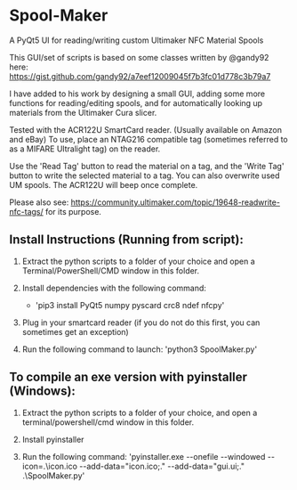 # Spool-Maker
A PyQt5 UI for reading/writing custom Ultimaker NFC Material Spools

This GUI/set of scripts is based on some classes written by @gandy92 here: https://gist.github.com/gandy92/a7eef12009045f7b3fc01d778c3b79a7

I have added to his work by designing a small GUI, adding some more functions for reading/editing spools, and for automatically looking up materials from the Ultimaker Cura slicer.

Tested with the ACR122U SmartCard reader. (Usually available on Amazon and eBay)
To use, place an NTAG216 compatible tag (sometimes referred to as a MIFARE Ultralight tag) on the reader.

Use the 'Read Tag' button to read the material on a tag, and the 'Write Tag' button to write the selected material to a tag.
You can also overwrite used UM spools. The ACR122U will beep once complete.

Please also see: https://community.ultimaker.com/topic/19648-readwrite-nfc-tags/ for its purpose.

Install Instructions (Running from script):
-------------------------------------------------------
1. Extract the python scripts to a folder of your choice and open a Terminal/PowerShell/CMD window in this folder.

2. Install dependencies with the following command:
    - 'pip3 install PyQt5 numpy pyscard crc8 ndef nfcpy'

3. Plug in your smartcard reader (if you do not do this first, you can sometimes get an exception)

4. Run the following command to launch: 'python3 SpoolMaker.py'


To compile an exe version with pyinstaller (Windows):
-------------------------------------------------------
1. Extract the python scripts to a folder of your choice, and open a terminal/powershell/cmd window in this folder.

2. Install pyinstaller

3. Run the following command: 'pyinstaller.exe --onefile --windowed --icon=.\icon.ico --add-data="icon.ico;." --add-data="gui.ui;." .\SpoolMaker.py'
